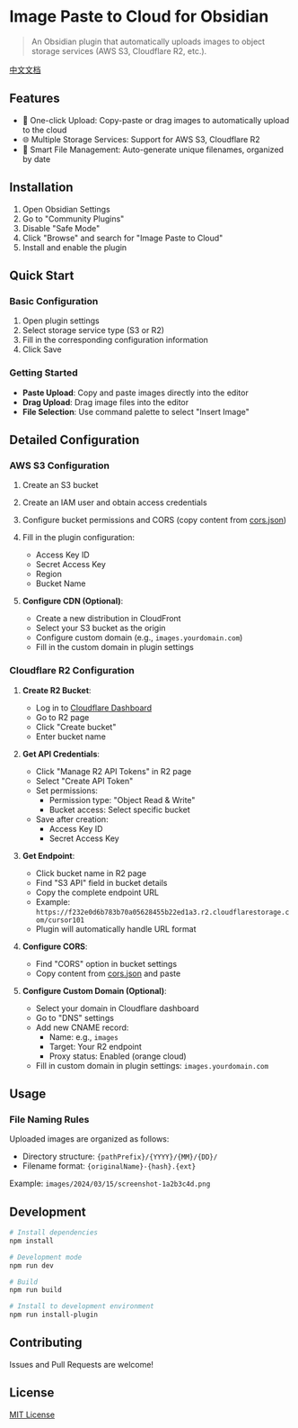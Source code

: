 # Image Paste to Cloud for Obsidian

> An Obsidian plugin that automatically uploads images to object storage services (AWS S3, Cloudflare R2, etc.).

[中文文档](README.zh-CN.md)

## Features

- 🚀 One-click Upload: Copy-paste or drag images to automatically upload to the cloud
- 🌐 Multiple Storage Services: Support for AWS S3, Cloudflare R2
- 📁 Smart File Management: Auto-generate unique filenames, organized by date

## Installation

1. Open Obsidian Settings
2. Go to "Community Plugins"
3. Disable "Safe Mode"
4. Click "Browse" and search for "Image Paste to Cloud"
5. Install and enable the plugin

## Quick Start

### Basic Configuration

1. Open plugin settings
2. Select storage service type (S3 or R2)
3. Fill in the corresponding configuration information
4. Click Save

### Getting Started

- **Paste Upload**: Copy and paste images directly into the editor
- **Drag Upload**: Drag image files into the editor
- **File Selection**: Use command palette to select "Insert Image"

## Detailed Configuration

### AWS S3 Configuration

1. Create an S3 bucket
2. Create an IAM user and obtain access credentials
3. Configure bucket permissions and CORS (copy content from [cors.json](cors.json))
4. Fill in the plugin configuration:
   - Access Key ID
   - Secret Access Key
   - Region
   - Bucket Name

5. **Configure CDN (Optional)**:
   - Create a new distribution in CloudFront
   - Select your S3 bucket as the origin
   - Configure custom domain (e.g., `images.yourdomain.com`)
   - Fill in the custom domain in plugin settings

### Cloudflare R2 Configuration

1. **Create R2 Bucket**:
   - Log in to [Cloudflare Dashboard](https://dash.cloudflare.com)
   - Go to R2 page
   - Click "Create bucket"
   - Enter bucket name

2. **Get API Credentials**:
   - Click "Manage R2 API Tokens" in R2 page
   - Select "Create API Token"
   - Set permissions:
     - Permission type: "Object Read & Write"
     - Bucket access: Select specific bucket
   - Save after creation:
     - Access Key ID
     - Secret Access Key

3. **Get Endpoint**:
   - Click bucket name in R2 page
   - Find "S3 API" field in bucket details
   - Copy the complete endpoint URL
   - Example: `https://f232e0d6b783b70a05628455b22ed1a3.r2.cloudflarestorage.com/cursor101`
   - Plugin will automatically handle URL format

4. **Configure CORS**:
   - Find "CORS" option in bucket settings
   - Copy content from [cors.json](cors.json) and paste

5. **Configure Custom Domain (Optional)**:
   - Select your domain in Cloudflare dashboard
   - Go to "DNS" settings
   - Add new CNAME record:
     - Name: e.g., `images`
     - Target: Your R2 endpoint
     - Proxy status: Enabled (orange cloud)
   - Fill in custom domain in plugin settings: `images.yourdomain.com`

## Usage

### File Naming Rules

Uploaded images are organized as follows:
- Directory structure: `{pathPrefix}/{YYYY}/{MM}/{DD}/`
- Filename format: `{originalName}-{hash}.{ext}`

Example: `images/2024/03/15/screenshot-1a2b3c4d.png`

## Development

```bash
# Install dependencies
npm install

# Development mode
npm run dev

# Build
npm run build

# Install to development environment
npm run install-plugin
```

## Contributing

Issues and Pull Requests are welcome!

## License

[MIT License](LICENSE)
